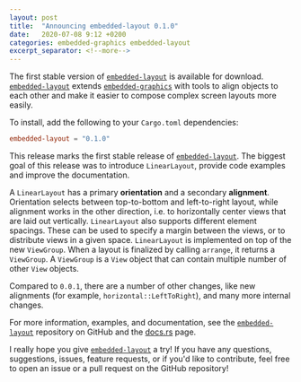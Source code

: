 ```yaml
---
layout: post
title:  "Announcing embedded-layout 0.1.0"
date:   2020-07-08 9:12 +0200
categories: embedded-graphics embedded-layout
excerpt_separator: <!--more-->
---
```


The first stable version of [`embedded-layout`] is available for download. [`embedded-layout`]
extends [`embedded-graphics`] with tools to align objects to each other and make it easier to compose
complex screen layouts more easily.

To install, add the following to your `Cargo.toml` dependencies:
```toml
embedded-layout = "0.1.0"
```

<!--more-->

This release marks the first stable release of [`embedded-layout`]. The biggest goal of this release
was to introduce `LinearLayout`, provide code examples and improve the documentation.

A `LinearLayout` has a primary **orientation** and a secondary **alignment**. Orientation
selects between top-to-bottom and left-to-right layout, while alignment works in the other direction,
i.e. to horizontally center views that are laid out vertically.
`LinearLayout` also supports different element spacings. These can be used to specify a margin
between the views, or to distribute views in a given space.
`LinearLayout` is implemented on top of the new `ViewGroup`. When a layout is finalized by calling
`arrange`, it returns a `ViewGroup`. A `ViewGroup` is a `View` object that can contain multiple
number of other `View` objects.

Compared to `0.0.1`, there are a number of other changes, like new alignments
(for example, `horizontal::LeftToRight`), and many more internal changes.

For more information, examples, and documentation, see the [`embedded-layout`] repository on GitHub
and the [docs.rs] page.

I really hope you give [`embedded-layout`] a try! If you have any questions, suggestions, issues,
feature requests, or if you'd like to contribute, feel free to open an issue or a pull request on
the GitHub repository!

[`embedded-graphics`]: https://github.com/jamwaffles/embedded-graphics
[`embedded-layout`]: https://github.com/bugadani/embedded-layout
[docs.rs]: https://docs.rs/embedded-layout/
